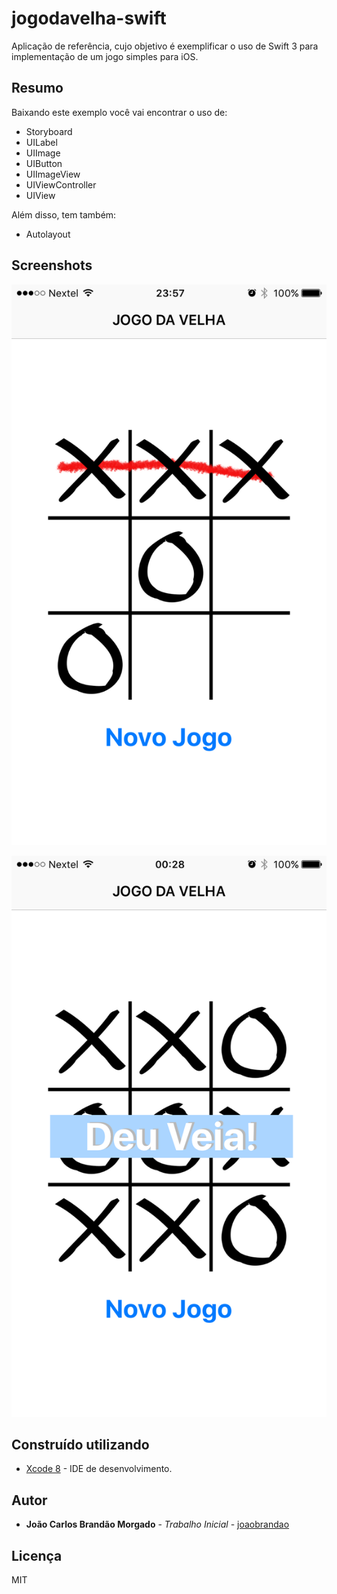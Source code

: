# jogodavelha-swift

Aplicação de referência, cujo objetivo é exemplificar o uso de Swift 3 para implementação de um jogo simples para iOS. 

## Resumo

Baixando este exemplo você vai encontrar o uso de:
 - Storyboard
 - UILabel
 - UIImage
 - UIButton
 - UIImageView
 - UIViewController
 - UIView

Além disso, tem também:
 - Autolayout


## Screenshots
![alt tag](screenshots/jogodavelha.PNG "Tela do jogo demonstrando quando há vencedor.")

![alt tag](screenshots/jogodavelha2.PNG "Tela do jogo demonstrando quando não há vencedor.")

## Construído utilizando

* [Xcode 8](https://developer.apple.com/xcode) - IDE de desenvolvimento.

## Autor

* **João Carlos Brandão Morgado** - *Trabalho Inicial* - [joaobrandao](https://github.com/jocabrandao)

## Licença

MIT 
